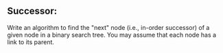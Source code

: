 ## Successor:

Write an algorithm to find the "next" node (i.e., in-order successor) of a given node in a binary search tree. You may assume that each node has a link to its parent.
